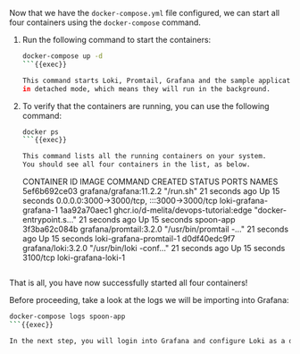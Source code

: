 Now that we have the `docker-compose.yml` file configured, we can start
all four containers using the `docker-compose` command.

1. Run the following command to start the containers:

   ```bash
   docker-compose up -d
   ```{{exec}}

   This command starts Loki, Promtail, Grafana and the sample application
   in detached mode, which means they will run in the background.

2. To verify that the containers are running, you can use the following command:

   ```bash
   docker ps
   ```{{exec}}

   This command lists all the running containers on your system.
   You should see all four containers in the list, as below.

   ```
   CONTAINER ID   IMAGE                                   COMMAND                  CREATED          STATUS          PORTS                                       NAMES
   5ef6b692ce03   grafana/grafana:11.2.2                  "/run.sh"                21 seconds ago   Up 15 seconds   0.0.0.0:3000->3000/tcp, :::3000->3000/tcp   loki-grafana-grafana-1
   1aa92a70aec1   ghcr.io/d-melita/devops-tutorial:edge   "docker-entrypoint.s…"   21 seconds ago   Up 15 seconds                                               spoon-app
   3f3ba62c084b   grafana/promtail:3.2.0                  "/usr/bin/promtail -…"   21 seconds ago   Up 15 seconds                                               loki-grafana-promtail-1
   d0df40edc9f7   grafana/loki:3.2.0                      "/usr/bin/loki -conf…"   21 seconds ago   Up 15 seconds   3100/tcp                                    loki-grafana-loki-1
   ```

That is all, you have now successfully started all four containers!

Before proceeding, take a look at the logs we will be importing into Grafana:

```bash
docker-compose logs spoon-app
```{{exec}}

In the next step, you will login into Grafana and configure Loki as a data source.
